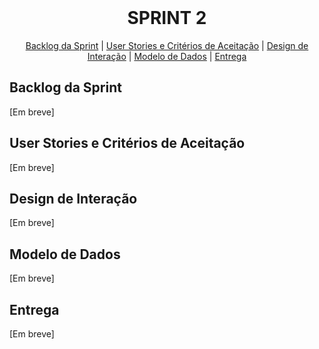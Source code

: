 <br id="topo">
 
<h1 align="center"> SPRINT 2 </h1>

<p align="center">
    <a href="#backlog">Backlog da Sprint</a> | 
    <a href="#us">User Stories e Critérios de Aceitação</a> | 
    <a href="#design">Design de Interação</a> | 
    <a href="#dados">Modelo de Dados</a> |
    <a href="#entrega">Entrega</a> 
</p>

<span id="backlog">

  ## Backlog da Sprint

[Em breve]

<span id="us">

  ## User Stories e Critérios de Aceitação

[Em breve]

<span id="design">

  ## Design de Interação

[Em breve]

<span id="dados">

  ## Modelo de Dados

[Em breve]

<span id="entrega">

  ## Entrega

[Em breve]
